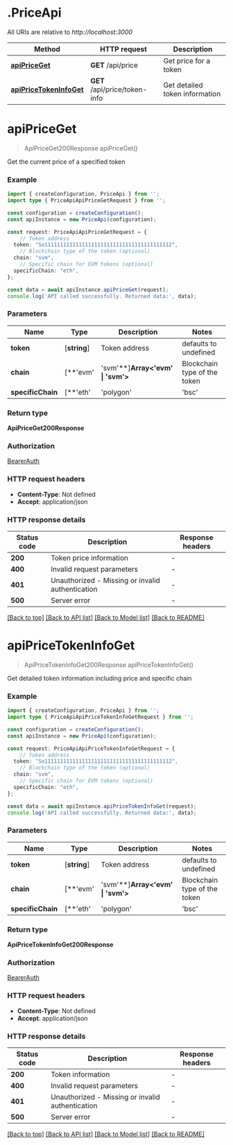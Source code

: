 # .PriceApi

All URIs are relative to *http://localhost:3000*

Method | HTTP request | Description
------------- | ------------- | -------------
[**apiPriceGet**](PriceApi.md#apiPriceGet) | **GET** /api/price | Get price for a token
[**apiPriceTokenInfoGet**](PriceApi.md#apiPriceTokenInfoGet) | **GET** /api/price/token-info | Get detailed token information


# **apiPriceGet**
> ApiPriceGet200Response apiPriceGet()

Get the current price of a specified token

### Example


```typescript
import { createConfiguration, PriceApi } from '';
import type { PriceApiApiPriceGetRequest } from '';

const configuration = createConfiguration();
const apiInstance = new PriceApi(configuration);

const request: PriceApiApiPriceGetRequest = {
    // Token address
  token: "So11111111111111111111111111111111111111112",
    // Blockchain type of the token (optional)
  chain: "svm",
    // Specific chain for EVM tokens (optional)
  specificChain: "eth",
};

const data = await apiInstance.apiPriceGet(request);
console.log('API called successfully. Returned data:', data);
```


### Parameters

Name | Type | Description  | Notes
------------- | ------------- | ------------- | -------------
 **token** | [**string**] | Token address | defaults to undefined
 **chain** | [**&#39;evm&#39; | &#39;svm&#39;**]**Array<&#39;evm&#39; &#124; &#39;svm&#39;>** | Blockchain type of the token | (optional) defaults to undefined
 **specificChain** | [**&#39;eth&#39; | &#39;polygon&#39; | &#39;bsc&#39; | &#39;arbitrum&#39; | &#39;optimism&#39; | &#39;avalanche&#39; | &#39;base&#39; | &#39;linea&#39; | &#39;zksync&#39; | &#39;scroll&#39; | &#39;mantle&#39; | &#39;svm&#39;**]**Array<&#39;eth&#39; &#124; &#39;polygon&#39; &#124; &#39;bsc&#39; &#124; &#39;arbitrum&#39; &#124; &#39;optimism&#39; &#124; &#39;avalanche&#39; &#124; &#39;base&#39; &#124; &#39;linea&#39; &#124; &#39;zksync&#39; &#124; &#39;scroll&#39; &#124; &#39;mantle&#39; &#124; &#39;svm&#39;>** | Specific chain for EVM tokens | (optional) defaults to undefined


### Return type

**ApiPriceGet200Response**

### Authorization

[BearerAuth](README.md#BearerAuth)

### HTTP request headers

 - **Content-Type**: Not defined
 - **Accept**: application/json


### HTTP response details
| Status code | Description | Response headers |
|-------------|-------------|------------------|
**200** | Token price information |  -  |
**400** | Invalid request parameters |  -  |
**401** | Unauthorized - Missing or invalid authentication |  -  |
**500** | Server error |  -  |

[[Back to top]](#) [[Back to API list]](README.md#documentation-for-api-endpoints) [[Back to Model list]](README.md#documentation-for-models) [[Back to README]](README.md)

# **apiPriceTokenInfoGet**
> ApiPriceTokenInfoGet200Response apiPriceTokenInfoGet()

Get detailed token information including price and specific chain

### Example


```typescript
import { createConfiguration, PriceApi } from '';
import type { PriceApiApiPriceTokenInfoGetRequest } from '';

const configuration = createConfiguration();
const apiInstance = new PriceApi(configuration);

const request: PriceApiApiPriceTokenInfoGetRequest = {
    // Token address
  token: "So11111111111111111111111111111111111111112",
    // Blockchain type of the token (optional)
  chain: "svm",
    // Specific chain for EVM tokens (optional)
  specificChain: "eth",
};

const data = await apiInstance.apiPriceTokenInfoGet(request);
console.log('API called successfully. Returned data:', data);
```


### Parameters

Name | Type | Description  | Notes
------------- | ------------- | ------------- | -------------
 **token** | [**string**] | Token address | defaults to undefined
 **chain** | [**&#39;evm&#39; | &#39;svm&#39;**]**Array<&#39;evm&#39; &#124; &#39;svm&#39;>** | Blockchain type of the token | (optional) defaults to undefined
 **specificChain** | [**&#39;eth&#39; | &#39;polygon&#39; | &#39;bsc&#39; | &#39;arbitrum&#39; | &#39;optimism&#39; | &#39;avalanche&#39; | &#39;base&#39; | &#39;linea&#39; | &#39;zksync&#39; | &#39;scroll&#39; | &#39;mantle&#39; | &#39;svm&#39;**]**Array<&#39;eth&#39; &#124; &#39;polygon&#39; &#124; &#39;bsc&#39; &#124; &#39;arbitrum&#39; &#124; &#39;optimism&#39; &#124; &#39;avalanche&#39; &#124; &#39;base&#39; &#124; &#39;linea&#39; &#124; &#39;zksync&#39; &#124; &#39;scroll&#39; &#124; &#39;mantle&#39; &#124; &#39;svm&#39;>** | Specific chain for EVM tokens | (optional) defaults to undefined


### Return type

**ApiPriceTokenInfoGet200Response**

### Authorization

[BearerAuth](README.md#BearerAuth)

### HTTP request headers

 - **Content-Type**: Not defined
 - **Accept**: application/json


### HTTP response details
| Status code | Description | Response headers |
|-------------|-------------|------------------|
**200** | Token information |  -  |
**400** | Invalid request parameters |  -  |
**401** | Unauthorized - Missing or invalid authentication |  -  |
**500** | Server error |  -  |

[[Back to top]](#) [[Back to API list]](README.md#documentation-for-api-endpoints) [[Back to Model list]](README.md#documentation-for-models) [[Back to README]](README.md)


